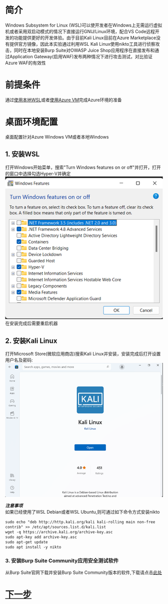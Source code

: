 # 简介  
Windows Subsystem for Linux (WSL)可以使开发者在Windows上无需运行虚拟机或者采用双启动模式的情况下直接运行GNU/Linux环境，配合VS Code远程开发的功能提供更好的开发体验。由于目前Kali Linux目前在Azure Marketplace没有提供官方镜像，因此本实验通过利用WSL Kali Linux使用nikto工具进行侦察攻击，同时在本地安装Burp Suite对OWASP Juice Shop应用程序在直接发布和通过Application Gateway(启用WAF)发布两种情况下进行攻击测试，对比验证Azure WAF的有效性

# 前提条件  
通过[使用本地WSL](./Lab-Environment-Local-WSL.md)或者[使用Azure VM](./Lab-Environment-VM-WSL.md)完成Azure环境的准备

# 桌面环境配置
桌面配置针对Azure Windows VM或者本地Windows
## 1. 安装WSL   
打开Windows开始菜单，搜索"Turn Windows features on or off"并打开，打开的窗口中选择勾选Hyper-V并确定
![Windows Programs](./images/TurnonWindowsFeature.png)  
在安装完成后需要重启机器  

## 2. 安装Kali Linux
打开Microsoft Store(微软应用商店)搜索Kali Linux并安装，安装完成后打开设置用户名及密码:
![Kali Linux](./images/Kali-Linux.png)

***注意事项***   
如果已经使用了WSL Debian或者WSL Ubuntu,则可通过如下命令方式安装nikto   
```
sudo echo "deb http://http.kali.org/kali kali-rolling main non-free contrib" >> /etc/apt/sources.list.d/kali.list
wget -q https://archive.kali.org/archive-key.asc
sudo apt-key add archive-key.asc
sudo apt-get update
sudo apt install -y nikto
```

### 3. 安装Burp Suite Community应用安全测试软件 
从Burp Suite官网下载并安装Burp Suite Community版本的软件,下载请点击[此处](https://portswigger.net/burp/releases/professional-community-2022-8-2?requestededition=community&requestedplatform=)


# [下一步](./Lab-Reconnaissance.md)